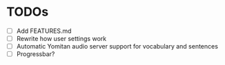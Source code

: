 # TODOs
- [ ] Add FEATURES.md
- [ ] Rewrite how user settings work
- [ ] Automatic Yomitan audio server support for vocabulary and sentences
- [ ] Progressbar?